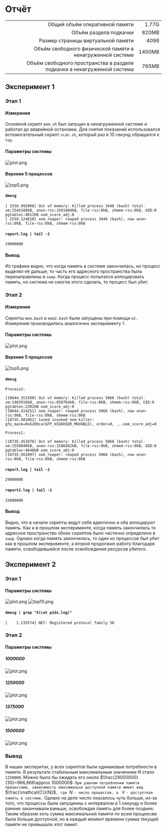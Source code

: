 # Отчёт 

|                                                                          |        |
|-------------------------------------------------------------------------:|-------:|
|                                          Общий объём оперативной памяти  |  1.77G |
|                                                   Объём раздела подкачки |  820MB |
|                                       Размер страницы виртуальной памяти |   4096 |
|               Объём свободного физической памяти в ненагруженной системе | 1400MB |
| Объём свободного пространства в разделе подкачки в ненагруженной система |  765MB |

## Эксперимент 1
### Этап 1
#### Измерения
Основной скрипт `mem.sh` был запущен в ненагруженной системе и работал до аварийной остановки. Для снятия показаний использовался вспомогательный скрипт `scan.sh`, который раз в 10 секунд обращался к `top`.
#### Параметры системы
![plot.png](./results-1.1/plot.png)
#### Верхние 5 процессов
![top5.png](./results-1.1/top5.png)
#### `dmesg` 
```log
[ 2558.992008] Out of memory: Killed process 3448 (bash) total-vm:2545188kB, anon-rss:1591404kB, file-rss:0kB, shmem-rss:0kB, UID:0 pgtables:4612kB oom_score_adj:0
[ 2559.124810] oom_reaper: reaped process 3448 (bash), now anon-rss:0kB, file-rss:0kB, shmem-rss:0kB
```
#### `report.log | tail -1`
```
29000000
```
#### Вывод
Из графика видно, что когда память в системе закончилась, но процесс выделял её дальше, то часть его адресного пространства была перенаправлены в `swap`. Когда процесс попытался аллоцировать память, но система не смогла этого сделать, то процесс был убит.  

### Этап 2
#### Измерения
Скрипты `mem.bash` и `mem2.bash` были запущены при помощи `at`. Измерения производились аналогично эксперименту 1. 
#### Параметры системы
![plot.png](./results-1.2/plot.png)
#### Верхние 5 процессов
![top5.png](./results-1.2/top5.png)
#### `dmesg`
```log
Process2:

[10644.351588] Out of memory: Killed process 5066 (bash) total-vm:1403916kB, anon-rss:858764kB, file-rss:0kB, shmem-rss:0kB, UID:0 pgtables:2392kB oom_score_adj:0
[10644.414251] oom_reaper: reaped process 5066 (bash), now anon-rss:0kB, file-rss:0kB, shmem-rss:0kB
[10735.401061] tuned invoked oom-killer: gfp_mask=0x6200ca(GFP_HIGHUSER_MOVABLE), order=0, ...oom_score_adj=0

Process1:

[10735.451976] Out of memory: Killed process 5068 (bash) total-vm:2559840kB, anon-rss:1586492kB, file-rss:0kB, shmem-rss:0kB, UID:0 pgtables:4648kB oom_score_adj:0
[10735.563497] oom_reaper: reaped process 5068 (bash), now anon-rss:0kB, file-rss:0kB, shmem-rss:0kB
```
#### `report.log | tail -1`
```
29000000
```
#### `report2.log | tail -1`
```
15000000
```
#### Вывод
Видно, что в начале скрипты ведут себя идентично и оба аллоцируют память. Как и в прошлом эксперименте, когда память закончилась то адресное пространство обоих скриптов было частично определено в `swap`. Однако когда память закончилась, то один из процессов был убит как в прошлом эксперименте, а второй продолжил работу благодаря памяти, освободившейся после освобождения ресурсов убитого.

## Эксперимент 2
### Этап 1
#### Параметры системы
![plot.png](./results-2.1/plot.png)
![top10.png](./results-2.1/top10.png)
#### `dmesg | grep "$(cat pids.log)"`
```log
[    1.135574] NET: Registered protocol family 38
```
### Этап 2
#### Параметры системы
##### 1000000
![plot.png](./results-2.2/1000000-succ-plot.png)
##### 1250000
![plot.png](./results-2.2/1250000-succ-plot.png)
##### 1375000
![plot.png](./results-2.2/1375000-succ-plot.png)
##### 1500000
![plot.png](./results-2.2/1500000-fail-plot.png)
### Вывод
В наших эксперитах, у всех скриптов были одинаковые потребности в памяти. 
В результате стабильным максимальным значением $N$ стало `1250000`. Можно было бы ожидать его около $\frac{29000000}{30}=966,666\approx 1000000$: `При равном потреблении памяти процессами, зависимость максимально доступной памяти имеет вид `$\frac{\mathcal{C}}{N}$`, где `$N$ `- число процессов, а ` $\mathcal{C}$ `- доступтная память в системе.` Однако на деле число оказалось чуть больше, из-за того, что процессы были запущенны с интервалом в 1 секунду и более ранние заканчивали раньше, освобождая память для более поздних. Таким образом хоть сумма максимальной памяти по всем процеесам была больше доступной, но в каждый момент времени сумма текущей памяти не превышала этот лимит.
